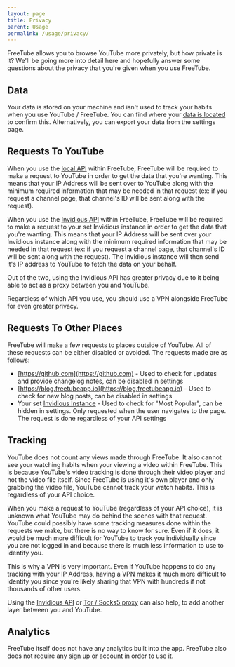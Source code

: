 ```yaml
---
layout: page
title: Privacy
parent: Usage
permalink: /usage/privacy/
---
```


FreeTube allows you to browse YouTube more privately, but how private is it? We'll be going more into detail here and hopefully answer some questions about the privacy that you're given when you use FreeTube.

## Data

Your data is stored on your machine and isn't used to track your habits when you use YouTube / FreeTube. You can find where your [data is located](/usage/data-location) to confirm this. Alternatively, you can export your data from the settings page.

## Requests To YouTube

When you use the [local API](/usage/local-api) within FreeTube, FreeTube will be required to make a request to YouTube in order to get the data that you're wanting. This means that your IP Address will be sent over to YouTube along with the minimum required information that may be needed in that request (ex: if you request a channel page, that channel's ID will be sent along with the request).

When you use the [Invidious API](/usage/invidious-api) within FreeTube, FreeTube will be required to make a request to your set Invidious instance in order to get the data that you're wanting. This means that your IP Address will be sent over your Invidious instance along with the minimum required information that may be needed in that request (ex: if you request a channel page, that channel's ID will be sent along with the request). The Invidious instance will then send it's IP address to YouTube to fetch the data on your behalf.

Out of the two, using the Invidious API has greater privacy due to it being able to act as a proxy between you and YouTube.

Regardless of which API you use, you should use a VPN alongside FreeTube for even greater privacy.

## Requests To Other Places

FreeTube will make a few requests to places outside of YouTube. All of these requests can be either disabled or avoided. The requests made are as follows:

- [https://github.com](https://github.com) - Used to check for updates and provide changelog notes, can be disabled in settings
- [https://blog.freetubeapp.io](https://blog.freetubeapp.io) - Used to check for new blog posts, can be disabled in settings
- Your set [Invidious Instance](/about/about-invidious) - Used to check for "Most Popular", can be hidden in settings. Only requested when the user navigates to the page. The request is done regardless of your API settings

## Tracking

YouTube does not count any views made through FreeTube. It also cannot see your watching habits when your viewing a video within FreeTube. This is because YouTube's video tracking is done through their video player and not the video file itself. Since FreeTube is using it's own player and only grabbing the video file, YouTube cannot track your watch habits. This is regardless of your API choice.

When you make a request to YouTube (regardless of your API choice), it is unknown what YouTube may do behind the scenes with that request. YouTube could possibly have some tracking measures done within the requests we make, but there is no way to know for sure. Even if it does, it would be much more difficult for YouTube to track you individually since you are not logged in and because there is much less information to use to identify you.

This is why a VPN is very important. Even if YouTube happens to do any tracking with your IP Address, having a VPN makes it much more difficult to identify you since you're likely sharing that VPN with hundreds if not thousands of other users.

Using the [Invidious API](/usage/invidious-api) or [Tor / Socks5 proxy](/usage/tor) can also help, to add another layer between you and YouTube.

## Analytics

FreeTube itself does not have any analytics built into the app. FreeTube also does not require any sign up or account in order to use it.
